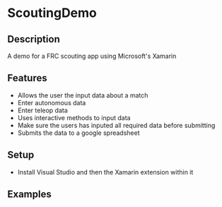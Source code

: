 # ScoutingDemo

## Description

A demo for a FRC scouting app using Microsoft's Xamarin

## Features

- Allows the user the input data about a match
- Enter autonomous data
- Enter teleop data
- Uses interactive methods to input data
- Make sure the users has inputed all required data before submitting
- Submits the data to a google spreadsheet

## Setup

- Install Visual Studio and then the Xamarin extension within it

## Examples

### 
